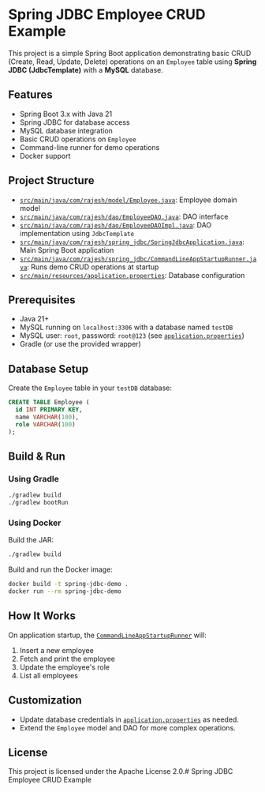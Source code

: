 # Spring JDBC Employee CRUD Example

This project is a simple Spring Boot application demonstrating basic CRUD (Create, Read, Update, Delete) operations on an `Employee` table using **Spring JDBC (JdbcTemplate)** with a **MySQL** database.

## Features

- Spring Boot 3.x with Java 21
- Spring JDBC for database access
- MySQL database integration
- Basic CRUD operations on `Employee`
- Command-line runner for demo operations
- Docker support

## Project Structure

- [`src/main/java/com/rajesh/model/Employee.java`](src/main/java/com/rajesh/model/Employee.java): Employee domain model
- [`src/main/java/com/rajesh/dao/EmployeeDAO.java`](src/main/java/com/rajesh/dao/EmployeeDAO.java): DAO interface
- [`src/main/java/com/rajesh/dao/EmployeeDAOImpl.java`](src/main/java/com/rajesh/dao/EmployeeDAOImpl.java): DAO implementation using `JdbcTemplate`
- [`src/main/java/com/rajesh/spring_jdbc/SpringJdbcApplication.java`](src/main/java/com/rajesh/spring_jdbc/SpringJdbcApplication.java): Main Spring Boot application
- [`src/main/java/com/rajesh/spring_jdbc/CommandLineAppStartupRunner.java`](src/main/java/com/rajesh/spring_jdbc/CommandLineAppStartupRunner.java): Runs demo CRUD operations at startup
- [`src/main/resources/application.properties`](src/main/resources/application.properties): Database configuration

## Prerequisites

- Java 21+
- MySQL running on `localhost:3306` with a database named `testDB`
- MySQL user: `root`, password: `root@123` (see [`application.properties`](src/main/resources/application.properties))
- Gradle (or use the provided wrapper)

## Database Setup

Create the `Employee` table in your `testDB` database:

```sql
CREATE TABLE Employee (
  id INT PRIMARY KEY,
  name VARCHAR(100),
  role VARCHAR(100)
);
```

## Build & Run

### Using Gradle

```sh
./gradlew build
./gradlew bootRun
```

### Using Docker

Build the JAR:

```sh
./gradlew build
```

Build and run the Docker image:

```sh
docker build -t spring-jdbc-demo .
docker run --rm spring-jdbc-demo
```

## How It Works

On application startup, the [`CommandLineAppStartupRunner`](src/main/java/com/rajesh/spring_jdbc/CommandLineAppStartupRunner.java) will:

1. Insert a new employee
2. Fetch and print the employee
3. Update the employee's role
4. List all employees

## Customization

- Update database credentials in [`application.properties`](src/main/resources/application.properties) as needed.
- Extend the `Employee` model and DAO for more complex operations.

## License

This project is licensed under the Apache License 2.0.# Spring JDBC Employee CRUD Example
